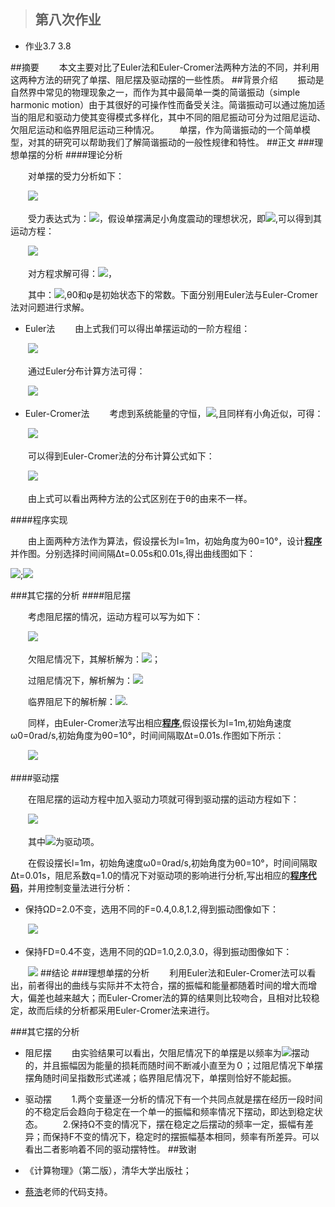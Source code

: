 >## 第八次作业
- 作业3.7 3.8

##摘要
　　本文主要对比了Euler法和Euler-Cromer法两种方法的不同，并利用这两种方法的研究了单摆、阻尼摆及驱动摆的一些性质。
##背景介绍
　　振动是自然界中常见的物理现象之一，而作为其中最简单一类的简谐振动（simple harmonic motion）由于其很好的可操作性而备受关注。简谐振动可以通过施加适当的阻尼和驱动力使其变得模式多样化，其中不同的阻尼振动可分为过阻尼运动、欠阻尼运动和临界阻尼运动三种情况。
　　单摆，作为简谐振动的一个简单模型，对其的研究可以帮助我们了解简谐振动的一般性规律和特性。
##正文
###理想单摆的分析
####理论分析

　　对单摆的受力分析如下：

　　![](https://raw.githubusercontent.com/XiaobudianChen/computationalphysics_N2013301020075/master/chapter3/exercise_8/单摆受力分析图.png)

　　受力表达式为：![](https://raw.githubusercontent.com/XiaobudianChen/computationalphysics_N2013301020075/master/chapter3/exercise_8/公式1.png)，假设单摆满足小角度震动的理想状况，即![](https://raw.githubusercontent.com/XiaobudianChen/computationalphysics_N2013301020075/master/chapter3/exercise_8/公式2.png),可以得到其运动方程：

　　![](https://raw.githubusercontent.com/XiaobudianChen/computationalphysics_N2013301020075/master/chapter3/exercise_8/公式3.png)

　　对方程求解可得：![](https://raw.githubusercontent.com/XiaobudianChen/computationalphysics_N2013301020075/master/chapter3/exercise_8/公式4.png)，

　　其中：![](https://raw.githubusercontent.com/XiaobudianChen/computationalphysics_N2013301020075/master/chapter3/exercise_8/公式5.png),θ0和φ是初始状态下的常数。下面分别用Euler法与Euler-Cromer法对问题进行求解。

- Euler法
　　由上式我们可以得出单摆运动的一阶方程组：

　　![](https://raw.githubusercontent.com/XiaobudianChen/computationalphysics_N2013301020075/master/chapter3/exercise_8/公式6.png)

　　通过Euler分布计算方法可得：

　　![](https://raw.githubusercontent.com/XiaobudianChen/computationalphysics_N2013301020075/master/chapter3/exercise_8/公式7.png)

- Euler-Cromer法
　　考虑到系统能量的守恒，![](https://raw.githubusercontent.com/XiaobudianChen/computationalphysics_N2013301020075/master/chapter3/exercise_8/公式8.png),且同样有小角近似，可得：

　　![](https://github.com/XiaobudianChen/computationalphysics_N2013301020075/blob/master/chapter3/exercise_8/公式9.png)

　　可以得到Euler-Cromer法的分布计算公式如下：

　　![](https://github.com/XiaobudianChen/computationalphysics_N2013301020075/blob/master/chapter3/exercise_8/公式10.png)

　　由上式可以看出两种方法的公式区别在于θ的由来不一样。

####程序实现

　　由上面两种方法作为算法，假设摆长为l=1m，初始角度为θ0=10°，设计[**程序**](https://raw.githubusercontent.com/XiaobudianChen/computationalphysics_N2013301020075/master/chapter3/exercise_8/8.1.py)并作图。分别选择时间间隔Δt=0.05s和0.01s,得出曲线图如下：

![](https://raw.githubusercontent.com/XiaobudianChen/computationalphysics_N2013301020075/master/chapter3/exercise_8/figure_8.1.png);![](https://raw.githubusercontent.com/XiaobudianChen/computationalphysics_N2013301020075/master/chapter3/exercise_8/figure_8.2.png)

###其它摆的分析
####阻尼摆

　　考虑阻尼摆的情况，运动方程可以写为如下：

　　![](https://raw.githubusercontent.com/XiaobudianChen/computationalphysics_N2013301020075/master/chapter3/exercise_8/公式11.png)

　　欠阻尼情况下，其解析解为：![](https://raw.githubusercontent.com/XiaobudianChen/computationalphysics_N2013301020075/master/chapter3/exercise_8/公式12.png)；

　　过阻尼情况下，解析解为：![](https://raw.githubusercontent.com/XiaobudianChen/computationalphysics_N2013301020075/master/chapter3/exercise_8/公式13.png)

　　临界阻尼下的解析解：![](https://raw.githubusercontent.com/XiaobudianChen/computationalphysics_N2013301020075/master/chapter3/exercise_8/公式14.png).

　　同样，由Euler-Cromer法写出相应[**程序**](https://raw.githubusercontent.com/XiaobudianChen/computationalphysics_N2013301020075/master/chapter3/exercise_8/8.2.py),假设摆长为l=1m,初始角速度ω0=0rad/s,初始角度为θ0=10°，时间间隔取Δt=0.01s.作图如下所示：

　　![](https://raw.githubusercontent.com/XiaobudianChen/computationalphysics_N2013301020075/master/chapter3/exercise_8/figure_8.3.png)

####驱动摆

　　在阻尼摆的运动方程中加入驱动力项就可得到驱动摆的运动方程如下：

　　![](https://raw.githubusercontent.com/XiaobudianChen/computationalphysics_N2013301020075/master/chapter3/exercise_8/公式16.png)

　　其中![](https://raw.githubusercontent.com/XiaobudianChen/computationalphysics_N2013301020075/master/chapter3/exercise_8/公式17.png)为驱动项。

　　在假设摆长l=1m，初始角速度ω0=0rad/s,初始角度为θ0=10°，时间间隔取Δt=0.01s，阻尼系数q=1.0的情况下对驱动项的影响进行分析,写出相应的[**程序代码**](https://raw.githubusercontent.com/XiaobudianChen/computationalphysics_N2013301020075/master/chapter3/exercise_8/8.3.py)，并用控制变量法进行分析：
- 保持ΩD=2.0不变，选用不同的F=0.4,0.8,1.2,得到振动图像如下：

　　![](https://raw.githubusercontent.com/XiaobudianChen/computationalphysics_N2013301020075/master/chapter3/exercise_8/figure_8.4.png)

- 保持FD=0.4不变，选用不同的ΩD=1.0,2.0,3.0，得到振动图像如下：

　　![](https://raw.githubusercontent.com/XiaobudianChen/computationalphysics_N2013301020075/master/chapter3/exercise_8/figure_8.5.png)
##结论
###理想单摆的分析
　　利用Euler法和Euler-Cromer法可以看出，前者得出的曲线与实际并不太符合，摆的振幅和能量都随着时间的增大而增大，偏差也越来越大；而Euler-Cromer法的算的结果则比较吻合，且相对比较稳定，故而后续的分析都采用Euler-Cromer法来进行。

###其它摆的分析
- 阻尼摆
　　由实验结果可以看出，欠阻尼情况下的单摆是以频率为![](https://raw.githubusercontent.com/XiaobudianChen/computationalphysics_N2013301020075/master/chapter3/exercise_8/公式15.png)摆动的，并且振幅因为能量的损耗而随时间不断减小直至为０；过阻尼情况下单摆摆角随时间呈指数形式递减；临界阻尼情况下，单摆则恰好不能起振。

- 驱动摆
　　1.两个变量逐一分析的情况下有一个共同点就是摆在经历一段时间的不稳定后会趋向于稳定在一个单一的振幅和频率情况下摆动，即达到稳定状态。
　　2.保持Ω不变的情况下，摆在稳定之后摆动的频率一定，振幅有差异；而保持F不变的情况下，稳定时的摆振幅基本相同，频率有所差异。可以看出二者影响着不同的驱动摆特性。
##致谢
- 《计算物理》（第二版），清华大学出版社；
- [蔡浩](https://github.com/caihao/computational_physics_whu/tree/master/chapter2)老师的代码支持。
